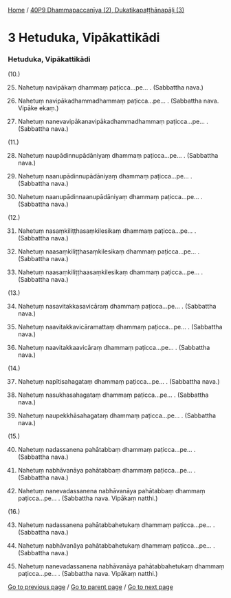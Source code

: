 
[Home](/) / [40P9 Dhammapaccanīya (2), Dukatikapaṭṭhānapāḷi (3)](/tipitaka/40P9.md)

# 3 Hetuduka, Vipākattikādi

### Hetuduka, Vipākattikādi

(10.)

25. Nahetuṃ navipākaṃ dhammaṃ paṭicca…pe… . (Sabbattha nava.)

26. Nahetuṃ navipākadhammadhammaṃ paṭicca…pe… . (Sabbattha nava. Vipāke ekaṃ.)

27. Nahetuṃ nanevavipākanavipākadhammadhammaṃ paṭicca…pe… . (Sabbattha nava.)

(11.)

28. Nahetuṃ naupādinnupādāniyaṃ dhammaṃ paṭicca…pe… . (Sabbattha nava.)

29. Nahetuṃ naanupādinnupādāniyaṃ dhammaṃ paṭicca…pe… . (Sabbattha nava.)

30. Nahetuṃ naanupādinnaanupādāniyaṃ dhammaṃ paṭicca…pe… . (Sabbattha nava.)

(12.)

31. Nahetuṃ nasaṃkiliṭṭhasaṃkilesikaṃ dhammaṃ paṭicca…pe… . (Sabbattha nava.)

32. Nahetuṃ naasaṃkiliṭṭhasaṃkilesikaṃ dhammaṃ paṭicca…pe… . (Sabbattha nava.)

33. Nahetuṃ naasaṃkiliṭṭhaasaṃkilesikaṃ dhammaṃ paṭicca…pe… . (Sabbattha nava.)

(13.)

34. Nahetuṃ nasavitakkasavicāraṃ dhammaṃ paṭicca…pe… . (Sabbattha nava.)

35. Nahetuṃ naavitakkavicāramattaṃ dhammaṃ paṭicca…pe… . (Sabbattha nava.)

36. Nahetuṃ naavitakkaavicāraṃ dhammaṃ paṭicca…pe… . (Sabbattha nava.)

(14.)

37. Nahetuṃ napītisahagataṃ dhammaṃ paṭicca…pe… . (Sabbattha nava.)

38. Nahetuṃ nasukhasahagataṃ dhammaṃ paṭicca…pe… . (Sabbattha nava.)

39. Nahetuṃ naupekkhāsahagataṃ dhammaṃ paṭicca…pe… . (Sabbattha nava.)

(15.)

40. Nahetuṃ nadassanena pahātabbaṃ dhammaṃ paṭicca…pe… . (Sabbattha nava.)

41. Nahetuṃ nabhāvanāya pahātabbaṃ dhammaṃ paṭicca…pe… . (Sabbattha nava.)

42. Nahetuṃ nanevadassanena nabhāvanāya pahātabbaṃ dhammaṃ paṭicca…pe… . (Sabbattha nava. Vipākaṃ natthi.)

(16.)

43. Nahetuṃ nadassanena pahātabbahetukaṃ dhammaṃ paṭicca…pe… . (Sabbattha nava.)

44. Nahetuṃ nabhāvanāya pahātabbahetukaṃ dhammaṃ paṭicca…pe… . (Sabbattha nava.)

45. Nahetuṃ nanevadassanena nabhāvanāya pahātabbahetukaṃ dhammaṃ paṭicca…pe… . (Sabbattha nava. Vipākaṃ natthi.)

[Go to previous page](/tipitaka/40P9/2.md) / [Go to parent page](/tipitaka/40P9/0.md) / [Go to next page](/tipitaka/40P9/4.md)


